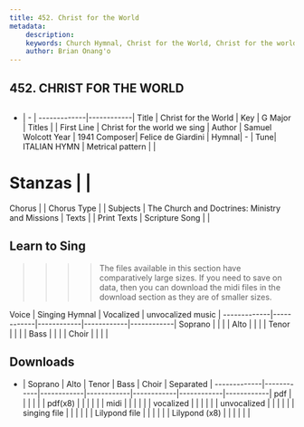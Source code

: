 ```yaml
---
title: 452. Christ for the World
metadata:
    description: 
    keywords: Church Hymnal, Christ for the World, Christ for the world we sing, 
    author: Brian Onang'o
---
```



## 452. CHRIST FOR THE WORLD

```txt

```

- |   -  |
-------------|------------|
Title | Christ for the World |
Key | G Major |
Titles |  |
First Line | Christ for the world we sing |
Author | Samuel Wolcott
Year | 1941
Composer| Felice de Giardini |
Hymnal|  - |
Tune| ITALIAN HYMN |
Metrical pattern | |
# Stanzas |  |
Chorus |  |
Chorus Type |  |
Subjects | The Church and Doctrines: Ministry and Missions |
Texts |  |
Print Texts | 
Scripture Song |  |
  
## Learn to Sing

>>>> The files available in this section have comparatively large sizes. If you need to save on data, then you can download the midi files in the download section as they are of smaller sizes.

Voice |  Singing Hymnal | Vocalized | unvocalized music |
-------------|------------|------------|------------|------------|
Soprano | | | |
Alto | | | |
Tenor | | | |
Bass | | | |
Choir | | | |

## Downloads

- |  Soprano | Alto | Tenor | Bass | Choir | Separated |
-------------|------------|------------|------------|------------|------------|------------|
pdf | | | | | |
pdf(x8) | | | | | |
midi | | | | | |
vocalized | | | | | |
unvocalized | | | | | |
singing file | | | | | |
Lilypond file | | | | | |
Lilypond (x8) | | | | | |
  